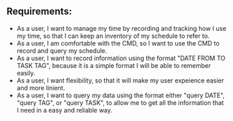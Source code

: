 ## Requirements:
- As a user, I want to manage my time by recording and tracking how I use my time, so that I can keep an inventory of my schedule to refer to.
- As a user, I am comfortable with the CMD, so I want to use the CMD to record and query my schedule.
- As a user, I want to record information using the format "DATE FROM TO TASK TAG", because it is a simple format I will be able to remember easily.
- As a user, I want flexibility, so that it will make my user expeience easier and more linient.
- As a user, I want to query my data using the format either "query DATE", "query TAG", or "query TASK", to allow me to get all the information that I need 
in a easy and reliable way.
